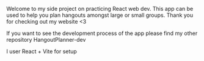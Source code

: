 Welcome to my side project on practicing React web dev. This app can be used to help you plan hangouts amongst large or small groups. Thank you for checking out my website <3

If you want to see the development process of the app please find my other repository HangoutPlanner-dev

I user React + Vite for setup
